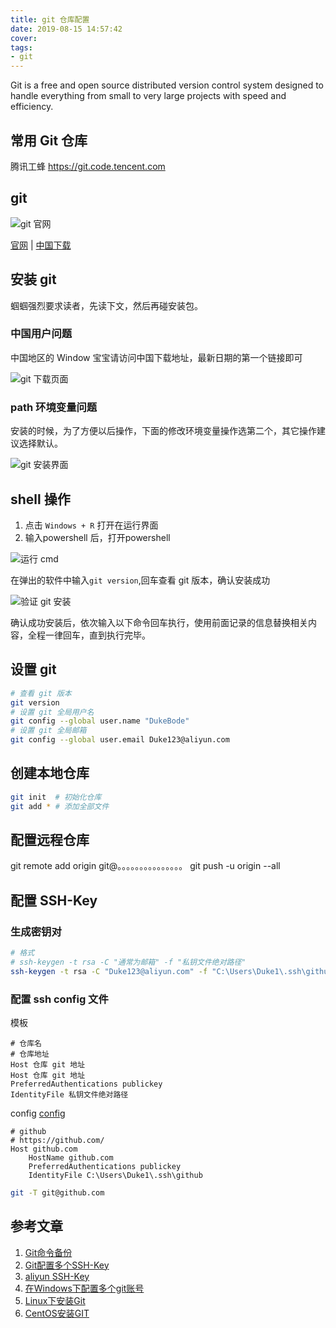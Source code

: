 ```yaml
---
title: git 仓库配置
date: 2019-08-15 14:57:42
cover:
tags:
- git
---
```


Git is a free and open source distributed version control system designed to handle everything from small to very large projects with speed and efficiency.

<!-- more -->

## 常用 Git 仓库

腾讯工蜂 https://git.code.tencent.com

## git

![git 官网](/img/git/0.png)

[官网](https://git-scm.com/) | [中国下载](https://github.com/waylau/git-for-win)

## 安装 git

蝈蝈强烈要求读者，先读下文，然后再碰安装包。

### 中国用户问题

中国地区的 Window 宝宝请访问中国下载地址，最新日期的第一个链接即可

![git 下载页面](/img/blog/5.png)

### path 环境变量问题

安装的时候，为了方便以后操作，下面的修改环境变量操作选第二个，其它操作建议选择默认。

![git 安装界面](/img/git/4.png)

## shell 操作

1. 点击 `Windows + R` 打开在运行界面
1. 输入powershell 后，打开powershell

![运行 cmd](/img/git/11.png)

在弹出的软件中输入`git version`,回车查看 git 版本，确认安装成功

![验证 git 安装](/img/git/12.png)

确认成功安装后，依次输入以下命令回车执行，使用前面记录的信息替换相关内容，全程一律回车，直到执行完毕。

## 设置 git

```sh
# 查看 git 版本
git version
# 设置 git 全局用户名
git config --global user.name "DukeBode"
# 设置 git 全局邮箱
git config --global user.email Duke123@aliyun.com
```

## 创建本地仓库
```sh
git init  # 初始化仓库
git add * # 添加全部文件
```

## 配置远程仓库

git remote add origin git@。。。。。。。。。。。。。。。
git push -u origin --all

## 配置 SSH-Key

### 生成密钥对

```sh
# 格式 
# ssh-keygen -t rsa -C "通常为邮箱" -f "私钥文件绝对路径"
ssh-keygen -t rsa -C "Duke123@aliyun.com" -f "C:\Users\Duke1\.ssh\github"
```

### 配置 ssh config 文件

模板

```
# 仓库名
# 仓库地址
Host 仓库 git 地址
Host 仓库 git 地址
PreferredAuthentications publickey
IdentityFile 私钥文件绝对路径
```

config
[config](/config/ssh/config)
```
# github
# https://github.com/
Host github.com
    HostName github.com
    PreferredAuthentications publickey
    IdentityFile C:\Users\Duke1\.ssh\github
```
```sh
git -T git@github.com
```

## 参考文章

1. [Git命令备份](https://www.jianshu.com/p/dbb352ea14cf)
1. [Git配置多个SSH-Key](https://gitee.com/help/articles/4229)
1. [aliyun SSH-Key](https://code.aliyun.com/help/ssh/README)
1. [在Windows下配置多个git账号](https://www.cnblogs.com/liuguanglin/p/8351616.html)
1. [Linux下安装Git](https://blog.csdn.net/sinat_29963957/article/details/81256227)
1. [CentOS安装GIT](https://www.cnblogs.com/sahara/p/5683066.html)
